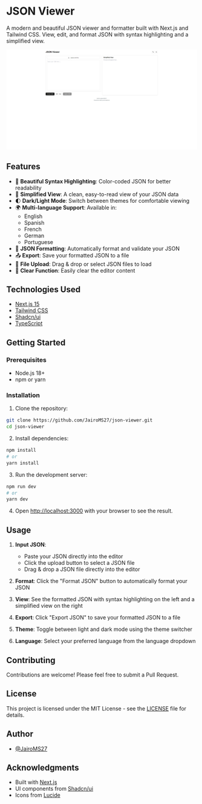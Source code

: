 # JSON Viewer

A modern and beautiful JSON viewer and formatter built with Next.js and Tailwind CSS. View, edit, and format JSON with syntax highlighting and a simplified view.

![JSON Viewer Screenshot](public/screenshot.png)

## Features

- 🎨 **Beautiful Syntax Highlighting**: Color-coded JSON for better readability
- 👀 **Simplified View**: A clean, easy-to-read view of your JSON data
- 🌓 **Dark/Light Mode**: Switch between themes for comfortable viewing
- 🌍 **Multi-language Support**: Available in:
  - English
  - Spanish
  - French
  - German
  - Portuguese
- 📝 **JSON Formatting**: Automatically format and validate your JSON
- 📤 **Export**: Save your formatted JSON to a file
- 📁 **File Upload**: Drag & drop or select JSON files to load
- 🧹 **Clear Function**: Easily clear the editor content

## Technologies Used

- [Next.js 15](https://nextjs.org/)
- [Tailwind CSS](https://tailwindcss.com/)
- [Shadcn/ui](https://ui.shadcn.com/)
- [TypeScript](https://www.typescriptlang.org/)

## Getting Started

### Prerequisites

- Node.js 18+ 
- npm or yarn

### Installation

1. Clone the repository:
```bash
git clone https://github.com/JairoMS27/json-viewer.git
cd json-viewer
```

2. Install dependencies:
```bash
npm install
# or
yarn install
```

3. Run the development server:
```bash
npm run dev
# or
yarn dev
```

4. Open [http://localhost:3000](http://localhost:3000) with your browser to see the result.

## Usage

1. **Input JSON**: 
   - Paste your JSON directly into the editor
   - Click the upload button to select a JSON file
   - Drag & drop a JSON file directly into the editor

2. **Format**: Click the "Format JSON" button to automatically format your JSON
3. **View**: See the formatted JSON with syntax highlighting on the left and a simplified view on the right
4. **Export**: Click "Export JSON" to save your formatted JSON to a file
5. **Theme**: Toggle between light and dark mode using the theme switcher
6. **Language**: Select your preferred language from the language dropdown

## Contributing

Contributions are welcome! Please feel free to submit a Pull Request.

## License

This project is licensed under the MIT License - see the [LICENSE](LICENSE) file for details.

## Author

- [@JairoMS27](https://github.com/JairoMS27)

## Acknowledgments

- Built with [Next.js](https://nextjs.org/)
- UI components from [Shadcn/ui](https://ui.shadcn.com/)
- Icons from [Lucide](https://lucide.dev/)
